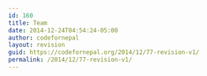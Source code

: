 ```yaml
---
id: 160
title: Team
date: 2014-12-24T04:54:24-05:00
author: codefornepal
layout: revision
guid: https://codefornepal.org/2014/12/77-revision-v1/
permalink: /2014/12/77-revision-v1/
---
```

